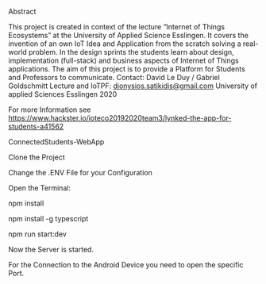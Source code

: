 Abstract

This project is created in context of the lecture “Internet of  Things Ecosystems” at the University of Applied Science Esslingen. It  covers the invention of an own IoT Idea and Application from the scratch  solving a real-world problem. In the design sprints the students learn  about design, implementation (full-stack) and business aspects of  Internet of Things applications. The aim of this project is to provide a Platform for Students and Professors to communicate.
Contact: David Le Duy / Gabriel Goldschmitt
Lecture and IoTPF:
dionysios.satikidis@gmail.com
University of applied Sciences Esslingen 2020

For more Information see https://www.hackster.io/ioteco20192020team3/lynked-the-app-for-students-a41562

ConnectedStudents-WebApp

Clone the Project

Change the .ENV File for your Configuration

Open the Terminal:

npm install

npm install -g typescript

npm run start:dev

Now the Server is started.

For the Connection to the Android Device you need to open the specific Port. 
